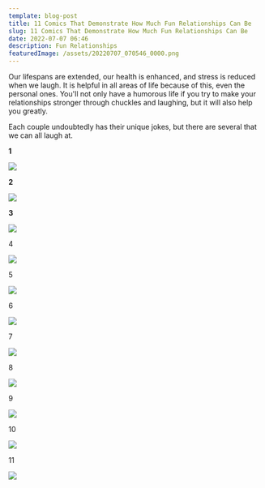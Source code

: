 ```yaml
---
template: blog-post
title: 11 Comics That Demonstrate How Much Fun Relationships Can Be
slug: 11 Comics That Demonstrate How Much Fun Relationships Can Be
date: 2022-07-07 06:46
description: Fun Relationships
featuredImage: /assets/20220707_070546_0000.png
---
```

Our lifespans are extended, our health is enhanced, and stress is reduced when we laugh. It is helpful in all areas of life because of this, even the personal ones. You'll not only have a humorous life if you try to make your relationships stronger through chuckles and laughing, but it will also help you greatly.

Each couple undoubtedly has their unique jokes, but there are several that we can all laugh at.

**1**

![](/assets/screenshot_20220707-064850_facebook.jpg)

**2**

![](/assets/screenshot_20220707-064901_facebook.jpg)

<script async src="https://pagead2.googlesyndication.com/pagead/js/adsbygoogle.js?client=ca-pub-4648723387452672"
     crossorigin="anonymous"></script>

<ins class="adsbygoogle"
     style="display:block; text-align:center;"
     data-ad-layout="in-article"
     data-ad-format="fluid"
     data-ad-client="ca-pub-4648723387452672"
     data-ad-slot="9248327144"></ins>

<script>
     (adsbygoogle = window.adsbygoogle || []).push({});
</script>

**3**

![](/assets/screenshot_20220707-064915_facebook.jpg)



4

![](/assets/screenshot_20220707-064924_facebook.jpg)



5

![](/assets/screenshot_20220707-064935_facebook.jpg)



6

![](/assets/screenshot_20220707-064945_facebook.jpg)

<script async src="https://pagead2.googlesyndication.com/pagead/js/adsbygoogle.js?client=ca-pub-4648723387452672"
     crossorigin="anonymous"></script>

<ins class="adsbygoogle"
     style="display:block; text-align:center;"
     data-ad-layout="in-article"
     data-ad-format="fluid"
     data-ad-client="ca-pub-4648723387452672"
     data-ad-slot="9248327144"></ins>

<script>
     (adsbygoogle = window.adsbygoogle || []).push({});
</script>

7

![](/assets/screenshot_20220707-065009_facebook.jpg)



8

![](/assets/screenshot_20220707-065017_facebook.jpg)



9

![](/assets/screenshot_20220707-065027_facebook.jpg)

<script async src="https://pagead2.googlesyndication.com/pagead/js/adsbygoogle.js?client=ca-pub-4648723387452672"
     crossorigin="anonymous"></script>

<ins class="adsbygoogle"
     style="display:block; text-align:center;"
     data-ad-layout="in-article"
     data-ad-format="fluid"
     data-ad-client="ca-pub-4648723387452672"
     data-ad-slot="9248327144"></ins>

<script>
     (adsbygoogle = window.adsbygoogle || []).push({});
</script>

10

![](/assets/screenshot_20220707-065035_facebook.jpg)



11

![](/assets/screenshot_20220707-065051_facebook.jpg)